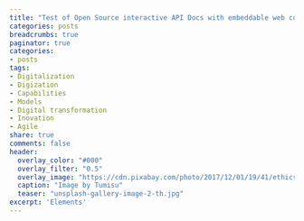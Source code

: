 ```yaml
---
title: "Test of Open Source interactive API Docs with embeddable web components"
categories: posts
breadcrumbs: true
paginator: true
categories: 
- posts
tags:
- Digitalization
- Digization
- Capabilities
- Models
- Digital transformation
- Inovation
- Agile
share: true
comments: false
header:
  overlay_color: "#000"
  overlay_filter: "0.5"
  overlay_image: "https://cdn.pixabay.com/photo/2017/12/01/19/41/ethics-2991600_1280.jpg"
  caption: "Image by Tumisu"
  teaser: "unsplash-gallery-image-2-th.jpg"
excerpt: 'Elements'
---
```




<script src="https://unpkg.com/@stoplight/elements/web-components.min.js"></script>
<link rel="stylesheet" href="https://unpkg.com/@stoplight/elements/styles.min.css">
